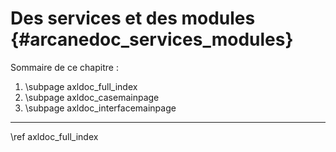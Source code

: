 # Des services et des modules {#arcanedoc_services_modules}

Sommaire de ce chapitre :
1. \subpage axldoc_full_index
2. \subpage axldoc_casemainpage
3. \subpage axldoc_interfacemainpage


____

<div class="section_buttons">
<span class="next_section_button">
\ref axldoc_full_index
</span>
</div>